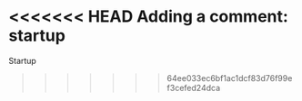 <<<<<<< HEAD
Adding a comment: startup
=======
Startup
>>>>>>> 64ee033ec6bf1ac1dcf83d76f99ef3cefed24dca
